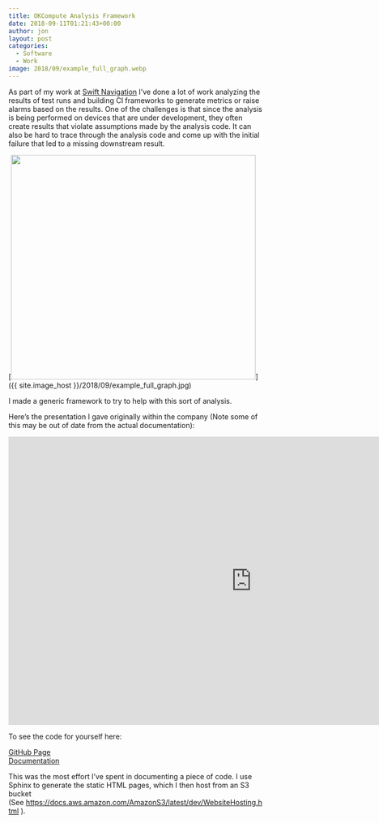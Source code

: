 ```yaml
---
title: OKCompute Analysis Framework
date: 2018-09-11T01:21:43+00:00
author: jon
layout: post
categories:
  - Software
  - Work
image: 2018/09/example_full_graph.webp
---
```

As part of my work at <a href="https://www.swiftnav.com/" target="_blank" rel="noopener">Swift Navigation</a> I&#8217;ve done a lot of work analyzing the results of test runs and building CI frameworks to generate metrics or raise alarms based on the results. One of the challenges is that since the analysis is being performed on devices that are under development, they often create results that violate assumptions made by the analysis code. It can also be hard to trace through the analysis code and come up with the initial failure that led to a missing downstream result.

[<img class="aligncenter size-full wp-image-606" src="{{ site.image_host }}/2018/09/example_full_graph.webp" alt="" width="483" height="443" srcset="{{ site.image_host }}/2018/09/example_full_graph.jpg 483w, {{ site.image_host }}/2018/09/example_full_graph-300x275.jpg 300w" sizes="(max-width: 483px) 100vw, 483px" />]({{ site.image_host }}/2018/09/example_full_graph.jpg)

I made a generic framework to try to help with this sort of analysis.

<!--more-->

Here&#8217;s the presentation I gave originally within the company (Note some of this may be out of date from the actual documentation): 

<iframe src="https://docs.google.com/presentation/d/e/2PACX-1vQNYi2wGXEcIZswRGTg_zpnLl-SCUx6JvOfGHVIJH9KACJBXYIwC7dO99431dOtjLjrClQQLhVMmLBe/embed?start=false&amp;loop=false&amp;delayms=3000" width="960" height="569" frameborder="0" allowfullscreen="allowfullscreen"></iframe>

To see the code for yourself here:

<a href="https://github.com/swift-nav/okcompute" target="_blank" rel="noopener">GitHub Page</a>  
<a href="http://okcompute.swiftnav.com" target="_blank" rel="noopener">Documentation</a>

This was the most effort I&#8217;ve spent in documenting a piece of code. I use Sphinx to generate the static HTML pages, which I then host from an S3 bucket (See <https://docs.aws.amazon.com/AmazonS3/latest/dev/WebsiteHosting.html> ).